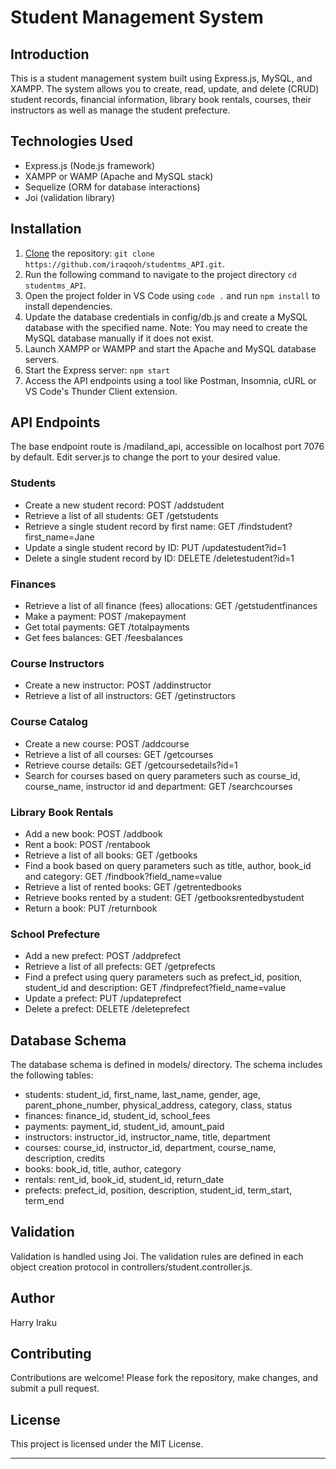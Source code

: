 # Student Management System

## Introduction

This is a student management system built using Express.js, MySQL, and XAMPP. The system allows you to create, read, update, and delete (CRUD) student records, financial information, library book rentals, courses, their instructors as well as manage the student prefecture.

## Technologies Used

- Express.js (Node.js framework)
- XAMPP or WAMP (Apache and MySQL stack)
- Sequelize (ORM for database interactions)
- Joi (validation library)

## Installation

1. [Clone](https://github.com/iraqooh/studentms_API.git) the repository: `git clone https://github.com/iraqooh/studentms_API.git`.
2. Run the following command to navigate to the project directory ```cd studentms_API```.
3. Open the project folder in VS Code using ```code .``` and run ```npm install``` to install dependencies.
4. Update the database credentials in config/db.js and create a MySQL database with the specified name. Note: You may need to create the MySQL database manually if it does not exist.
5. Launch XAMPP or WAMPP and start the Apache and MySQL database servers.
6. Start the Express server: ```npm start```
7. Access the API endpoints using a tool like Postman, Insomnia, cURL or VS Code's Thunder Client extension.

## API Endpoints

The base endpoint route is /madiland_api, accessible on localhost port 7076 by default. Edit server.js to change the port to your desired value.

### Students

- Create a new student record: POST /addstudent
- Retrieve a list of all students: GET /getstudents
- Retrieve a single student record by first name: GET /findstudent?first_name=Jane
- Update a single student record by ID: PUT /updatestudent?id=1
- Delete a single student record by ID: DELETE /deletestudent?id=1

### Finances

- Retrieve a list of all finance (fees) allocations: GET /getstudentfinances
- Make a payment: POST /makepayment
- Get total payments: GET /totalpayments
- Get fees balances: GET /feesbalances

### Course Instructors

- Create a new instructor: POST /addinstructor
- Retrieve a list of all instructors: GET /getinstructors

### Course Catalog

- Create a new course: POST /addcourse
- Retrieve a list of all courses: GET /getcourses
- Retrieve course details: GET /getcoursedetails?id=1
- Search for courses based on query parameters such as course_id, course_name, instructor id and department: GET /searchcourses

### Library Book Rentals

- Add a new book: POST /addbook
- Rent a book: POST /rentabook
- Retrieve a list of all books: GET /getbooks
- Find a book based on query parameters such as title, author, book_id and category: GET /findbook?field_name=value
- Retrieve a list of rented books: GET /getrentedbooks
- Retrieve books rented by a student: GET /getbooksrentedbystudent
- Return a book: PUT /returnbook

### School Prefecture

- Add a new prefect: POST /addprefect
- Retrieve a list of all prefects: GET /getprefects
- Find a prefect using query parameters such as prefect_id, position, student_id and description: GET /findprefect?field_name=value
- Update a prefect: PUT /updateprefect
- Delete a prefect: DELETE /deleteprefect

## Database Schema

The database schema is defined in models/ directory. The schema includes the following tables:

- students: student_id, first_name, last_name, gender, age, parent_phone_number, physical_address, category, class, status
- finances: finance_id, student_id, school_fees
- payments: payment_id, student_id, amount_paid
- instructors: instructor_id, instructor_name, title, department
- courses: course_id, instructor_id, department, course_name, description, credits
- books: book_id, title, author, category
- rentals: rent_id, book_id, student_id, return_date
- prefects: prefect_id, position, description, student_id, term_start, term_end

## Validation

Validation is handled using Joi. The validation rules are defined in each object creation protocol in controllers/student.controller.js.

## Author

Harry Iraku

## Contributing

Contributions are welcome! Please fork the repository, make changes, and submit a pull request.

## License

This project is licensed under the MIT License.

---
